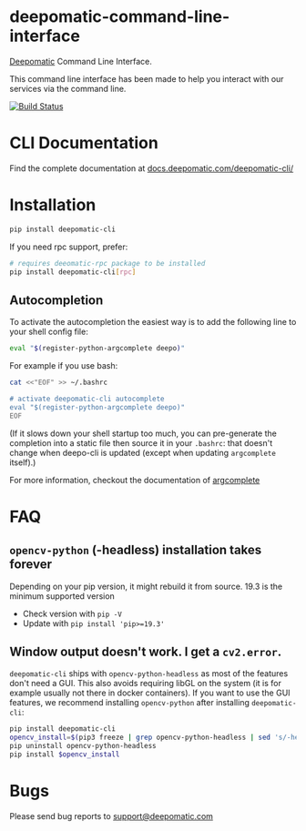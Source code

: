# deepomatic-command-line-interface

[Deepomatic](https://www.deepomatic.com) Command Line Interface.

This command line interface has been made to help you interact with our services via the command line.

[![Build Status](https://travis-ci.com/Deepomatic/deepocli.svg?branch=master)](https://travis-ci.com/Deepomatic/deepocli)

# CLI Documentation

Find the complete documentation at [docs.deepomatic.com/deepomatic-cli/](https://docs.deepomatic.com/deepomatic-cli/)

# Installation

```bash
pip install deepomatic-cli
```

If you need rpc support, prefer:
```bash
# requires deeomatic-rpc package to be installed
pip install deepomatic-cli[rpc]
```

## Autocompletion

To activate the autocompletion the easiest way is to add the following line to your shell config file:

```bash
eval "$(register-python-argcomplete deepo)"
```

For example if you use bash:

```bash
cat <<"EOF" >> ~/.bashrc

# activate deepomatic-cli autocomplete
eval "$(register-python-argcomplete deepo)"
EOF
```

(If it slows down your shell startup too much, you can pre-generate the completion into a static file then source it in your `.bashrc`: that doesn't change when deepo-cli is updated (except when updating `argcomplete` itself).)

For more information, checkout the documentation of [argcomplete](https://github.com/kislyuk/argcomplete)

# FAQ

## `opencv-python` (-headless) installation takes forever

Depending on your pip version, it might rebuild it from source. 19.3 is the minimum supported version
- Check version with `pip -V`
- Update with `pip install 'pip>=19.3'`

## Window output doesn't work. I get a `cv2.error`.

`deepomatic-cli` ships with `opencv-python-headless` as most of the features don't need a GUI.
This also avoids requiring libGL on the system (it is for example usually not there in docker containers).
If you want to use the GUI features, we recommend installing `opencv-python` after installing `deepomatic-cli`:
```bash
pip install deepomatic-cli
opencv_install=$(pip3 freeze | grep opencv-python-headless | sed 's/-headless//g')
pip uninstall opencv-python-headless
pip install $opencv_install
```


# Bugs

Please send bug reports to support@deepomatic.com
